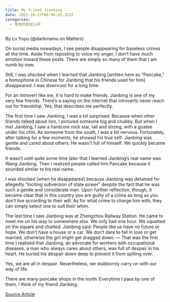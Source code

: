 ```yaml
---
title: My friend Jianbing
date: 2021-10-27T08:04:25.312Z
categories:
  - 雪饼的朋友心声
---
```

By Lu Yuyu (@darkmamu on Matters)

On social media nowadays, I see people disappearing for baseless crimes all the time. Aside from reposting to voice my anger, I don’t have much emotion toward these posts. There are simply so many of them that I am numb by now.

<!--more-->

Still, I was shocked when I learned that Jianbing [written here as “Pancake,” a homophone in Chinese for Jianbing that his friends used for him] disappeared. I was downcast for a long time.

For an introvert like me, it is hard to make friends. Jianbing is one of my very few friends. There’s a saying on the internet that introverts never reach out for friendship. Yes, that describes me perfectly.

The first time I saw Jianbing, I was a bit surprised. Because when other friends talked about him, I pictured someone big and chubby. But when I met Jianbing, I saw a hardcore rock star, tall and strong, with a goatee under his chin. As someone from the south, I was a bit nervous. Fortunately, after talking for a few moments, he showed his true self: Jianbing was gentle and cared about others. He wasn't full of himself. We quickly became friends.

It wasn’t until quite some time later that I learned Jianbing’s real name was Wang Jianbing. Then I realized people called him Pancake because it sounded similar to his real name.

I was shocked [when he disappeared] because Jianbing was detained for allegedly “inciting subversion of state power” despite the fact that he was such a gentle and considerate man. Upon further reflection, though, it became clear that in this country you are guilty of a crime as long as you don’t live according to their will. As for what crime to charge him with, they can simply select one to suit their whim.

The last time I saw Jianbing was at Zhengzhou Railway Station. He came to meet me on his way to somewhere else. We only had one hour. We squatted on the square and chatted. Jianbing said: People like us have no future or hope. We don’t have a house or a car. We don’t dare to fall in love or get married, otherwise the girl might get dragged down. — That was the first time I realized that Jianbing, an advocate for workers with occupational diseases, a man who always cares about others, was full of despair in his heart. He buried his despair down deep to prevent it from spilling over.

Yes, we are all in despair. Nevertheless, we stubbornly carry on with our way of life.

There are many pancake shops in the north. Everytime I pass by one of them, I think of my friend Jianbing.

[Source Article](https://matters.news/@darkmamu/%E6%9C%89%E4%B8%AA%E6%9C%8B%E5%8F%8B%E5%8F%AB%E7%85%8E%E9%A5%BC-bafyreigc4c6m2wjfxk6uhgqygensrnthavjeoa76zn3ukbo55lygumtxee)
